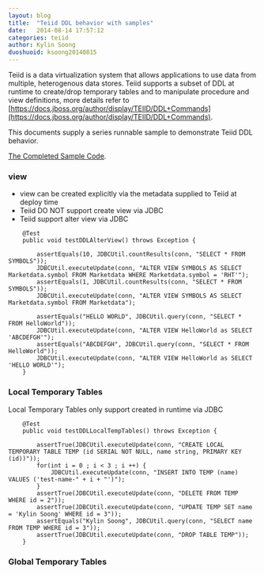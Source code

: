 ```yaml
---
layout: blog
title:  "Teiid DDL behavior with samples"
date:   2014-08-14 17:57:12
categories: teiid
author: Kylin Soong
duoshuoid: ksoong20140815
---
```


Teiid is a data virtualization system that allows applications to use data from multiple, heterogenous data stores. Teiid supports a subset of DDL at runtime to create/drop temporary tables and to manipulate procedure and view definitions, more details refer to [https://docs.jboss.org/author/display/TEIID/DDL+Commands](https://docs.jboss.org/author/display/TEIID/DDL+Commands).

This documents supply a series runnable sample to demonstrate Teiid DDL behavior.

[The Completed Sample Code](https://github.com/kylinsoong/teiid-samples/blob/master/teiid-quickstart/src/test/java/com/teiid/quickstart/TestTeiidServerJDBC.java).

### view

* view can be created explicitly via the metadata supplied to Teiid at deploy time
* Teiid DO NOT support create view via JDBC
* Teiid support alter view via JDBC

~~~
	@Test
	public void testDDLAlterView() throws Exception {
	
		assertEquals(10, JDBCUtil.countResults(conn, "SELECT * FROM SYMBOLS"));
		JDBCUtil.executeUpdate(conn, "ALTER VIEW SYMBOLS AS SELECT Marketdata.symbol FROM Marketdata WHERE Marketdata.symbol = 'RHT'");
		assertEquals(1, JDBCUtil.countResults(conn, "SELECT * FROM SYMBOLS"));
		JDBCUtil.executeUpdate(conn, "ALTER VIEW SYMBOLS AS SELECT Marketdata.symbol FROM Marketdata");
		
		assertEquals("HELLO WORLD", JDBCUtil.query(conn, "SELECT * FROM HelloWorld"));
		JDBCUtil.executeUpdate(conn, "ALTER VIEW HelloWorld as SELECT 'ABCDEFGH'");
		assertEquals("ABCDEFGH", JDBCUtil.query(conn, "SELECT * FROM HelloWorld"));
		JDBCUtil.executeUpdate(conn, "ALTER VIEW HelloWorld as SELECT 'HELLO WORLD'");
	}
~~~

###  Local Temporary Tables

Local Temporary Tables only support created in runtime via JDBC

~~~
	@Test
	public void testDDLLocalTempTables() throws Exception {
	
		assertTrue(JDBCUtil.executeUpdate(conn, "CREATE LOCAL TEMPORARY TABLE TEMP (id SERIAL NOT NULL, name string, PRIMARY KEY (id))"));
		for(int i = 0 ; i < 3 ; i ++) {
			JDBCUtil.executeUpdate(conn, "INSERT INTO TEMP (name) VALUES ('test-name-" + i + "')");
		}
		assertTrue(JDBCUtil.executeUpdate(conn, "DELETE FROM TEMP WHERE id = 2"));
		assertTrue(JDBCUtil.executeUpdate(conn, "UPDATE TEMP SET name = 'Kylin Soong' WHERE id = 3"));
		assertEquals("Kylin Soong", JDBCUtil.query(conn, "SELECT name FROM TEMP WHERE id = 3"));
		assertTrue(JDBCUtil.executeUpdate(conn, "DROP TABLE TEMP"));
	}
~~~

### Global Temporary Tables



